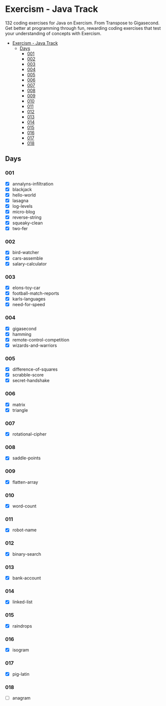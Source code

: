 # Exercism - Java Track
132 coding exercises for Java on Exercism. From Transpose to Gigasecond.
Get better at programming through fun, rewarding coding exercises that test your understanding of concepts with Exercism.

- [Exercism - Java Track](#exercism---java-track)
  - [Days](#days)
    - [001](#001)
    - [002](#002)
    - [003](#003)
    - [004](#004)
    - [005](#005)
    - [006](#006)
    - [007](#007)
    - [008](#008)
    - [009](#009)
    - [010](#010)
    - [011](#011)
    - [012](#012)
    - [013](#013)
    - [014](#014)
    - [015](#015)
    - [016](#016)
    - [017](#017)
    - [018](#018)

## Days
### 001
- [x] annalyns-infiltration
- [x] blackjack
- [x] hello-world
- [x] lasagna
- [x] log-levels
- [x] micro-blog
- [x] reverse-string
- [x] squeaky-clean
- [x] two-fer

### 002
- [x] bird-watcher
- [x] cars-assemble
- [x] salary-calculator

### 003
- [x] elons-toy-car
- [x] football-match-reports
- [x] karls-languages
- [x] need-for-speed

### 004
- [x] gigasecond
- [x] hamming
- [x] remote-control-competition
- [x] wizards-and-warriors

### 005
- [x] difference-of-squares
- [x] scrabble-score
- [x] secret-handshake

### 006
- [x] matrix
- [x] triangle

### 007
- [x] rotational-cipher

### 008
- [x] saddle-points

### 009
- [x] flatten-array

### 010
- [x] word-count

### 011
- [x] robot-name

### 012
- [x] binary-search

### 013
- [x] bank-account

### 014
- [x] linked-list

### 015
- [x] raindrops

### 016
- [x] isogram

### 017
- [x] pig-latin

### 018
- [ ] anagram